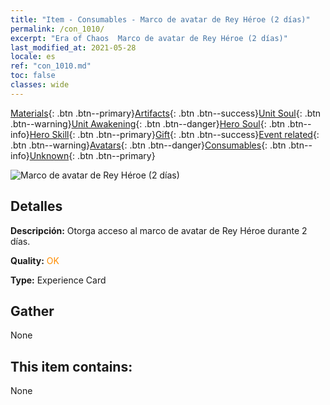 ```yaml
---
title: "Item - Consumables - Marco de avatar de Rey Héroe (2 días)"
permalink: /con_1010/
excerpt: "Era of Chaos  Marco de avatar de Rey Héroe (2 días)"
last_modified_at: 2021-05-28
locale: es
ref: "con_1010.md"
toc: false
classes: wide
---
```

 [Materials](/ItemsES/){: .btn .btn--primary}[Artifacts](/ItemsES/Artifacts/){: .btn .btn--success}[Unit Soul](/ItemsES/UnitSoul/){: .btn .btn--warning}[Unit Awakening](/ItemsES/UnitAwakening/){: .btn .btn--danger}[Hero Soul](/ItemsES/HeroSoul/){: .btn .btn--info}[Hero Skill](/ItemsES/HeroSkill/){: .btn .btn--primary}[Gift](/ItemsES/Gift/){: .btn .btn--success}[Event related](/ItemsES/Events/){: .btn .btn--warning}[Avatars](/ItemsES/Avatars/){: .btn .btn--danger}[Consumables](/ItemsES/Consumables/){: .btn .btn--info}[Unknown](/ItemsES/Unknown/){: .btn .btn--primary}

 ![Marco de avatar de Rey Héroe (2 días)](/images/a/avatarFrame_49.png)

## Detalles
 **Descripción:** Otorga acceso al marco de avatar de Rey Héroe durante 2 días.

 **Quality:** <span style="color: #FF8C00">OK</span>

 **Type:** Experience Card

## Gather

  None

## This item contains:

  None

